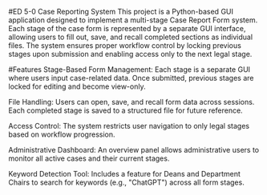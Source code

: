 #ED 5-0 Case Reporting System
This project is a Python-based GUI application designed to implement a multi-stage Case Report Form system. Each stage of the case form is represented by a separate GUI interface, allowing users to fill out, save, and recall completed sections as individual files. The system ensures proper workflow control by locking previous stages upon submission and enabling access only to the next legal stage.

#Features
Stage-Based Form Management: Each stage is a separate GUI where users input case-related data. Once submitted, previous stages are locked for editing and become view-only.

File Handling: Users can open, save, and recall form data across sessions. Each completed stage is saved to a structured file for future reference.

Access Control: The system restricts user navigation to only legal stages based on workflow progression.

Administrative Dashboard: An overview panel allows administrative users to monitor all active cases and their current stages.

Keyword Detection Tool: Includes a feature for Deans and Department Chairs to search for keywords (e.g., "ChatGPT") across all form stages.

